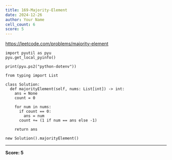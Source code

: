 ```yaml
---
title: 169-Majority-Element
date: 2024-12-26
author: Your Name
cell_count: 6
score: 5
---
```


https://leetcode.com/problems/majority-element


```
import pyutil as pyu
pyu.get_local_pyinfo()
```


```
print(pyu.ps2("python-dotenv"))
```


```
from typing import List
```


```
class Solution:
  def majorityElement(self, nums: List[int]) -> int:
    ans = None
    count = 0

    for num in nums:
      if count == 0:
        ans = num
      count += (1 if num == ans else -1)

    return ans
```


```
new Solution().majorityElement()
```


---
**Score: 5**